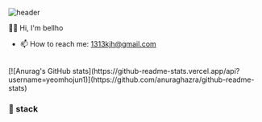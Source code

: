 ![header](https://capsule-render.vercel.app/api?type=waving&color=timeAuto&height=300&section=header&text=bellho&fontSize=50&animation=fadeIn&fontAlignY=38)

👋🏻 Hi, I'm bellho
- 📫 How to reach me: 1313kjh@gmail.com
<br/>
[![Anurag's GitHub stats](https://github-readme-stats.vercel.app/api?username=yeomhojun1)](https://github.com/anuraghazra/github-readme-stats)

### 📌 stack



<!--
**bellho/bellho** is a ✨ _special_ ✨ repository because its `README.md` (this file) appears on your GitHub profile.

Here are some ideas to get you started:

- 🔭 I’m currently working on ...
- 🌱 I’m currently learning ...
- 👯 I’m looking to collaborate on ...
- 🤔 I’m looking for help with ...
- 💬 Ask me about ...
- 📫 How to reach me: ...
- 😄 Pronouns: ...
- ⚡ Fun fact: ...
-->
